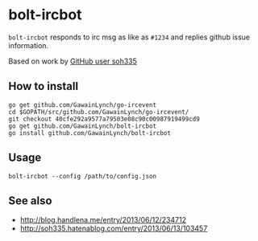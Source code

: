 # bolt-ircbot

```bolt-ircbot``` responds to irc msg as like as ```#1234``` and replies github issue information.

Based on work by [GitHub user soh335](https://github.com/soh335/github-issue-ircbot)

## How to install

```
go get github.com/GawainLynch/go-ircevent
cd $GOPATH/src/github.com/GawainLynch/go-ircevent/
git checkout 40cfe292a9577a79503e08c90c00987919499cd9
go get github.com/GawainLynch/bolt-ircbot
go install github.com/GawainLynch/bolt-ircbot
```

## Usage

```
bolt-ircbot --config /path/to/config.json
```

## See also

* http://blog.handlena.me/entry/2013/06/12/234712
* http://soh335.hatenablog.com/entry/2013/06/13/103457
